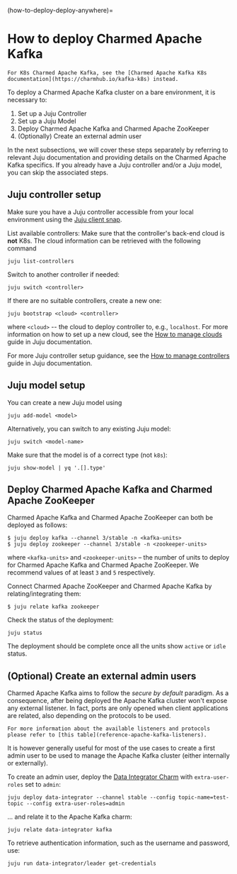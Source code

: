 (how-to-deploy-deploy-anywhere)=
# How to deploy Charmed Apache Kafka

```{caution}
For K8s Charmed Apache Kafka, see the [Charmed Apache Kafka K8s documentation](https://charmhub.io/kafka-k8s) instead.
```

To deploy a Charmed Apache Kafka cluster on a bare environment, it is necessary to:

1. Set up a Juju Controller
2. Set up a Juju Model
3. Deploy Charmed Apache Kafka and Charmed Apache ZooKeeper
4. (Optionally) Create an external admin user

In the next subsections, we will cover these steps separately by referring to 
relevant Juju documentation and providing details on the Charmed Apache Kafka specifics.
If you already have a Juju controller and/or a Juju model, you can skip the associated steps.

## Juju controller setup

Make sure you have a Juju controller accessible from 
your local environment using the [Juju client snap](https://snapcraft.io/juju). 

List available controllers:
Make sure that the controller's back-end cloud is **not** K8s. 
The cloud information can be retrieved with the following command

```shell
juju list-controllers
```

Switch to another controller if needed:

```shell
juju switch <controller>
```

If there are no suitable controllers, create a new one:

```shell
juju bootstrap <cloud> <controller>
```

where `<cloud>` -- the cloud to deploy controller to, e.g., `localhost`. For more information on how to set up a new cloud, see the [How to manage clouds](https://documentation.ubuntu.com/juju/latest/howto/manage-clouds/index.html) guide in Juju documentation.

For more Juju controller setup guidance, see the [How to manage controllers](https://documentation.ubuntu.com/juju/3.6/howto/manage-controllers/) guide in Juju documentation.

## Juju model setup

You can create a new Juju model using 

```shell
juju add-model <model>
```

Alternatively, you can switch to any existing Juju model: 

```shell
juju switch <model-name>
```

Make sure that the model is of a correct type (not `k8s`):

```shell
juju show-model | yq '.[].type'
```

## Deploy Charmed Apache Kafka and Charmed Apache ZooKeeper

Charmed Apache Kafka and Charmed Apache ZooKeeper can both be deployed as follows:

```shell
$ juju deploy kafka --channel 3/stable -n <kafka-units>
$ juju deploy zookeeper --channel 3/stable -n <zookeeper-units>
```

where `<kafka-units>` and `<zookeeper-units>` – the number of units to deploy for Charmed Apache Kafka and Charmed Apache ZooKeeper. We recommend values of at least `3` and `5` respectively.

Connect Charmed Apache ZooKeeper and Charmed Apache Kafka by relating/integrating them:

```shell
$ juju relate kafka zookeeper
```

Check the status of the deployment:

```shell
juju status
```

The deployment should be complete once all the units show `active` or `idle` status.

## (Optional) Create an external admin users

Charmed Apache Kafka aims to follow the _secure by default_ paradigm. As a consequence, after being deployed the Apache Kafka cluster
won't expose any external listener.
In fact, ports are only opened when client applications are related, also
depending on the protocols to be used.

```{note}
For more information about the available listeners and protocols please refer to [this table](reference-apache-kafka-listeners). 
```

It is however generally useful for most of the use cases to create a first admin user
to be used to manage the Apache Kafka cluster (either internally or externally).

To create an admin user, deploy the [Data Integrator Charm](https://charmhub.io/data-integrator) with
`extra-user-roles` set to `admin`:

```shell
juju deploy data-integrator --channel stable --config topic-name=test-topic --config extra-user-roles=admin
```

... and relate it to the Apache Kafka charm:

```shell
juju relate data-integrator kafka
```

To retrieve authentication information, such as the username and password, use:

```shell
juju run data-integrator/leader get-credentials
```

